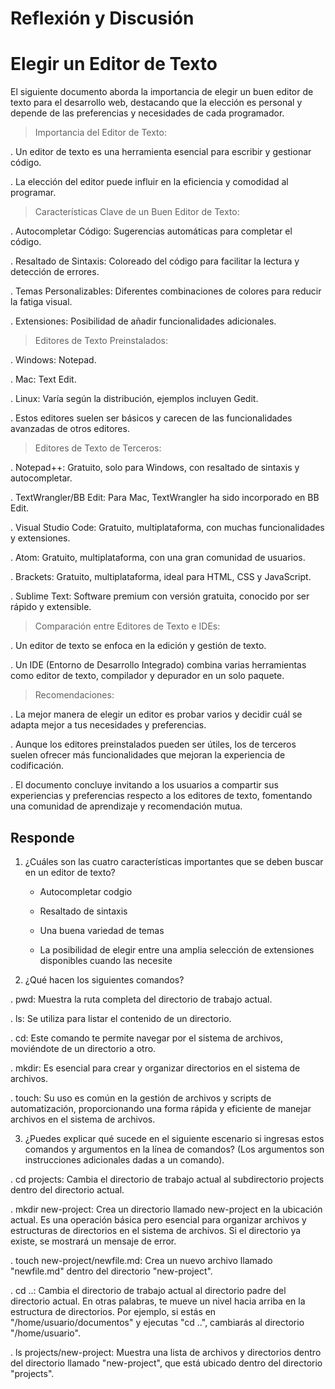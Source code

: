 # Reflexión y Discusión

# Elegir un Editor de Texto

El siguiente documento aborda la importancia de elegir un buen editor de texto para el desarrollo web, destacando que la elección es personal y depende de las preferencias y necesidades de cada programador.

> Importancia del Editor de Texto:

 . Un editor de texto es una herramienta esencial para escribir y gestionar código.

 . La elección del editor puede influir en la eficiencia y comodidad al programar.

> Características Clave de un Buen Editor de Texto:

 . Autocompletar Código: Sugerencias automáticas para completar el código.

 . Resaltado de Sintaxis: Coloreado del código para facilitar la lectura y detección de errores.

 . Temas Personalizables: Diferentes combinaciones de colores para reducir la fatiga visual.

 . Extensiones: Posibilidad de añadir funcionalidades adicionales.

> Editores de Texto Preinstalados:

 . Windows: Notepad.
 
 . Mac: Text Edit.
 
 . Linux: Varía según la distribución, ejemplos incluyen Gedit.

 . Estos editores suelen ser básicos y carecen de las funcionalidades avanzadas de otros editores.

> Editores de Texto de Terceros:

 . Notepad++: Gratuito, solo para Windows, con resaltado de sintaxis y autocompletar.

 . TextWrangler/BB Edit: Para Mac, TextWrangler ha sido incorporado en BB Edit.

 . Visual Studio Code: Gratuito, multiplataforma, con muchas funcionalidades y extensiones.

 . Atom: Gratuito, multiplataforma, con una gran comunidad de usuarios.

 . Brackets: Gratuito, multiplataforma, ideal para HTML, CSS y JavaScript.

 . Sublime Text: Software premium con versión gratuita, conocido por ser rápido y extensible.

> Comparación entre Editores de Texto e IDEs:

 . Un editor de texto se enfoca en la edición y gestión de texto.

 . Un IDE (Entorno de Desarrollo Integrado) combina varias herramientas como editor de texto, compilador y depurador en un solo paquete.

> Recomendaciones:

. La mejor manera de elegir un editor es probar varios y decidir cuál se adapta mejor a tus necesidades y preferencias.

 . Aunque los editores preinstalados pueden ser útiles, los de terceros suelen ofrecer más funcionalidades que mejoran la experiencia de codificación.

 . El documento concluye invitando a los usuarios a compartir sus experiencias y preferencias respecto a los editores de texto, fomentando una comunidad de aprendizaje y recomendación mutua.



## Responde

1. ¿Cuáles son las cuatro características importantes que se deben buscar en un editor de texto?

   - Autocompletar codgio

   - Resaltado de sintaxis

   - Una buena variedad de temas

   - La posibilidad de elegir entre una amplia selección de extensiones disponibles cuando las necesite
     
3. ¿Qué hacen los siguientes comandos?
   
. pwd: Muestra la ruta completa del directorio de trabajo actual.

. ls: Se utiliza para listar el contenido de un directorio.

. cd: Este comando te permite navegar por el sistema de archivos, moviéndote de un directorio a otro.

. mkdir: Es esencial para crear y organizar directorios en el sistema de archivos.

. touch: Su uso es común en la gestión de archivos y scripts de automatización, proporcionando una forma rápida y eficiente de manejar archivos en el sistema de archivos.

3. ¿Puedes explicar qué sucede en el siguiente escenario si ingresas estos comandos y argumentos en la línea de comandos? (Los argumentos son instrucciones adicionales dadas a un comando).

. cd projects: Cambia el directorio de trabajo actual al subdirectorio projects dentro del directorio actual.

. mkdir new-project: Crea un directorio llamado new-project en la ubicación actual. Es una operación básica pero esencial para organizar archivos y estructuras de directorios en el sistema de archivos. Si el directorio ya existe, se mostrará un mensaje de error.

. touch new-project/newfile.md: Crea un nuevo archivo llamado "newfile.md" dentro del directorio "new-project".

. cd ..: Cambia el directorio de trabajo actual al directorio padre del directorio actual. En otras palabras, te mueve un nivel hacia arriba en la estructura de directorios. Por ejemplo, si estás en "/home/usuario/documentos" y ejecutas "cd ..", cambiarás al directorio "/home/usuario".

. ls projects/new-project: Muestra una lista de archivos y directorios dentro del directorio llamado "new-project", que está ubicado dentro del directorio "projects".
